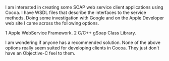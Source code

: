 
I am interested in creating some SOAP web service client applications using Cocoa.  I have WSDL files that describe the interfaces to the service methods.  Doing some investigation with Google and on the Apple Developer web site I came across the following options.  

   1 Apple WebService Framework.
   2 C/C++ gSoap Class Library.

I am wondering if anyone has a recommended solution.  None of the above options really seem suited for developing clients in Cocoa.  They just don't have an Objective-C feel to them.
